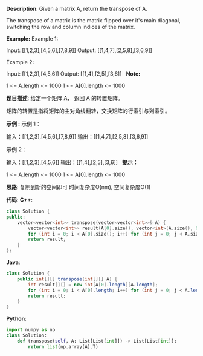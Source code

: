 __Description__:
Given a matrix A, return the transpose of A.

The transpose of a matrix is the matrix flipped over it's main diagonal, switching the row and column indices of the matrix.

__Example:__
Example 1:

Input: [[1,2,3],[4,5,6],[7,8,9]]
Output: [[1,4,7],[2,5,8],[3,6,9]]

Example 2:

Input: [[1,2,3],[4,5,6]]
Output: [[1,4],[2,5],[3,6]]
 
__Note:__

1 <= A.length <= 1000
1 <= A[0].length <= 1000

__题目描述__:
给定一个矩阵 A， 返回 A 的转置矩阵。

矩阵的转置是指将矩阵的主对角线翻转，交换矩阵的行索引与列索引。

__示例 :__
示例 1：

输入：[[1,2,3],[4,5,6],[7,8,9]]
输出：[[1,4,7],[2,5,8],[3,6,9]]

示例 2：

输入：[[1,2,3],[4,5,6]]
输出：[[1,4],[2,5],[3,6]]
 
__提示：__

1 <= A.length <= 1000
1 <= A[0].length <= 1000

__思路__:
复制到新的空间即可
时间复杂度O(nm), 空间复杂度O(1)

__代码__:
__C++__:
```C++
class Solution {
public:
    vector<vector<int>> transpose(vector<vector<int>>& A) {
        vector<vector<int>> result(A[0].size(), vector<int>(A.size(), 0));
        for (int i = 0; i < A[0].size(); i++) for (int j = 0; j < A.size(); j++) result[i][j] = A[j][i];
        return result;
    }
};
```

__Java__:
```Java
class Solution {
    public int[][] transpose(int[][] A) {
        int result[][] = new int[A[0].length][A.length];
        for (int i = 0; i < A[0].length; i++) for (int j = 0; j < A.length; j++) result[i][j] = A[j][i];
        return result;
    }
}
```

__Python__:
```Python
import numpy as np
class Solution:
    def transpose(self, A: List[List[int]]) -> List[List[int]]:
        return list(np.array(A).T)
```
